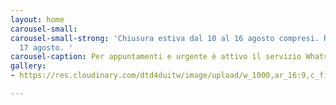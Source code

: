 ```yaml
---
layout: home
carousel-small: 
carousel-small-strong: 'Chiusura estiva dal 10 al 16 agosto compresi. Riapriamo lunedì
  17 agosto. '
carousel-caption: Per appuntamenti e urgente è attivo il servizio WhatsApp 379/1507510
gallery:
- https://res.cloudinary.com/dtd4duitw/image/upload/w_1000,ar_16:9,c_fill,g_auto,e_sharpen/v1567253002/viterbo/70215721_1441918852613190_8315255086775271424_o.jpg

---
```

